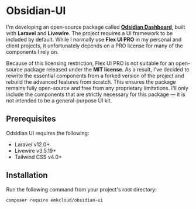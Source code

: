 # Obsidian-UI

I'm developing an open-source package called [**Odsidian Dashboard**](https://github.com/emkcloud/obsidian-dashboard), built with **Laravel** and **Livewire**. The project requires a UI framework to be included by default. While I normally use **Flex UI PRO** in my personal and client projects, it unfortunately depends on a PRO license for many of the components I rely on.

Because of this licensing restriction, Flex UI PRO is not suitable for an open-source package released under the **MIT license**. As a result, I've decided to rewrite the essential components from a forked version of the project and rebuild the advanced features from scratch. This ensures the package remains fully open-source and free from any proprietary limitations. I'll only include the components that are strictly necessary for this package — it is not intended to be a general-purpose UI kit.

## Prerequisites

Odsidian UI requires the following:

* Laravel v12.0+
* Livewire v3.5.19+
* Tailwind CSS v4.0+

## Installation

Run the following command from your project's root directory:

```bash
composer require emkcloud/obsidian-ui
```